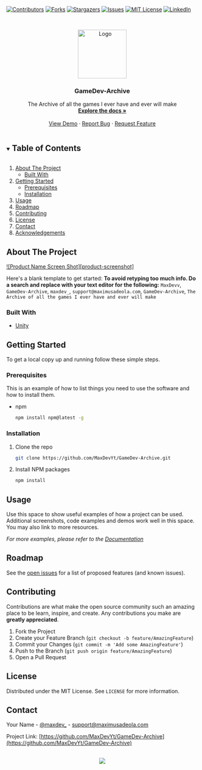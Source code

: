 <!--
*** Thanks for checking out the Best-README-Template. If you have a suggestion
*** that would make this better, please fork the repo and create a pull request
*** or simply open an issue with the tag "enhancement".
*** Thanks again! Now go create something AMAZING! :D
***
***
***
*** To avoid retyping too much info. Do a search and replace for the following:
*** MaxDevYt, GameDev-Archive, maxdev_, support@maximusadeola.com, GameDev-Archive, The Archive of all the games I ever have and ever will make
-->



<!-- PROJECT SHIELDS -->
<!--
*** I'm using markdown "reference style" links for readability.
*** Reference links are enclosed in brackets [ ] instead of parentheses ( ).
*** See the bottom of this document for the declaration of the reference variables
*** for contributors-url, forks-url, etc. This is an optional, concise syntax you may use.
*** https://www.markdownguide.org/basic-syntax/#reference-style-links
-->
[![Contributors][contributors-shield]][contributors-url]
[![Forks][forks-shield]][forks-url]
[![Stargazers][stars-shield]][stars-url]
[![Issues][issues-shield]][issues-url]
[![MIT License][license-shield]][license-url]
[![LinkedIn][linkedin-shield]][linkedin-url]



<!-- PROJECT LOGO -->
<br />
<p align="center">
  <a href="https://github.com/MaxDevYt/GameDev-Archive">
    <img src="images/logo.png" alt="Logo" width="128" height="128">
  </a>

  <h3 align="center">GameDev-Archive</h3>

  <p align="center">
    The Archive of all the games I ever have and ever will make
    <br />
    <a href="https://github.com/MaxDevYt/GameDev-Archive"><strong>Explore the docs »</strong></a>
    <br />
    <br />
    <a href="https://github.com/MaxDevYt/GameDev-Archive">View Demo</a>
    ·
    <a href="https://github.com/MaxDevYt/GameDev-Archive/issues">Report Bug</a>
    ·
    <a href="https://github.com/MaxDevYt/GameDev-Archive/issues">Request Feature</a>
  </p>
</p>



<!-- TABLE OF CONTENTS -->
<details open="open">
  <summary><h2 style="display: inline-block">Table of Contents</h2></summary>
  <ol>
    <li>
      <a href="#about-the-project">About The Project</a>
      <ul>
        <li><a href="#built-with">Built With</a></li>
      </ul>
    </li>
    <li>
      <a href="#getting-started">Getting Started</a>
      <ul>
        <li><a href="#prerequisites">Prerequisites</a></li>
        <li><a href="#installation">Installation</a></li>
      </ul>
    </li>
    <li><a href="#usage">Usage</a></li>
    <li><a href="#roadmap">Roadmap</a></li>
    <li><a href="#contributing">Contributing</a></li>
    <li><a href="#license">License</a></li>
    <li><a href="#contact">Contact</a></li>
    <li><a href="#acknowledgements">Acknowledgements</a></li>
  </ol>
</details>



<!-- ABOUT THE PROJECT -->
## About The Project

[![Product Name Screen Shot][product-screenshot]](https://example.com)

Here's a blank template to get started:
**To avoid retyping too much info. Do a search and replace with your text editor for the following:**
`MaxDevv`, `GameDev-Archive`, `maxdev_`, `support@maximusadeola.com`, `GameDev-Archive`, `The Archive of all the games I ever have and ever will make`


### Built With

* [Unity](https://unity.com/)



<!-- GETTING STARTED -->
## Getting Started

To get a local copy up and running follow these simple steps.

### Prerequisites

This is an example of how to list things you need to use the software and how to install them.
* npm
  ```sh
  npm install npm@latest -g
  ```

### Installation

1. Clone the repo
   ```sh
   git clone https://github.com/MaxDevYt/GameDev-Archive.git
   ```
2. Install NPM packages
   ```sh
   npm install
   ```



<!-- USAGE EXAMPLES -->
## Usage

Use this space to show useful examples of how a project can be used. Additional screenshots, code examples and demos work well in this space. You may also link to more resources.

_For more examples, please refer to the [Documentation](https://example.com)_



<!-- ROADMAP -->
## Roadmap

See the [open issues](https://github.com/MaxDevYt/GameDev-Archive/issues) for a list of proposed features (and known issues).



<!-- CONTRIBUTING -->
## Contributing

Contributions are what make the open source community such an amazing place to be learn, inspire, and create. Any contributions you make are **greatly appreciated**.

1. Fork the Project
2. Create your Feature Branch (`git checkout -b feature/AmazingFeature`)
3. Commit your Changes (`git commit -m 'Add some AmazingFeature'`)
4. Push to the Branch (`git push origin feature/AmazingFeature`)
5. Open a Pull Request



<!-- LICENSE  -->
## License

Distributed under the MIT License. See `LICENSE` for more information.



<!-- CONTACT -->
## Contact

Your Name - [@maxdev_](https://twitter.com/maxdev_) - support@maximusadeola.com

Project Link: [https://github.com/MaxDevYt/GameDev-Archive](https://github.com/MaxDevYt/GameDev-Archive)


<p align="center">
<br>
<a href="https://www.buymeacoffee.com/maxdev"><img src="https://img.buymeacoffee.com/button-api/?text=Buy me a coffee&emoji=&slug=maxdev&button_colour=FFDD00&font_colour=000000&font_family=Cookie&outline_colour=000000&coffee_colour=ffffff"></a>
</p>


<!-- MARKDOWN LINKS & IMAGES -->
<!-- https://www.markdownguide.org/basic-syntax/#reference-style-links -->
[contributors-shield]: https://img.shields.io/github/contributors/MaxDevYt/GameDev-Archive.svg?style=for-the-badge
[contributors-url]: https://github.com/MaxDevYt/GameDev-Archive/graphs/contributors
[forks-shield]: https://img.shields.io/github/forks/MaxDevYt/GameDev-Archive.svg?style=for-the-badge
[forks-url]: https://github.com/MaxDevYt/GameDev-Archive/network/members
[stars-shield]: https://img.shields.io/github/stars/MaxDevYt/GameDev-Archive.svg?style=for-the-badge
[stars-url]: https://github.com/MaxDevYt/GameDev-Archive/stargazers
[issues-shield]: https://img.shields.io/github/issues/MaxDevYt/GameDev-Archive.svg?style=for-the-badge
[issues-url]: https://github.com/MaxDevYt/GameDev-Archive/issues
[license-shield]: https://img.shields.io/github/license/MaxDevYt/GameDev-Archive.svg?style=for-the-badge
[license-url]: https://github.com/MaxDevYt/GameDev-Archive/blob/master/LICENSE.txt
[linkedin-shield]: https://img.shields.io/badge/-LinkedIn-black.svg?style=for-the-badge&logo=linkedin&colorB=555
[linkedin-url]: https://linkedin.com/in/MaxDevYt
